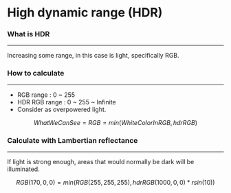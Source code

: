 # High dynamic range (HDR)
### What is HDR
---
Increasing some range, in this case is light, specifically RGB.

### How to calculate
---
- RGB range : 0 ~ 255
- HDR RGB range : 0 ~ 255 ~ Infinite
- Consider as overpowered light.

$$
WhatWeCanSee = RGB = min(WhiteColorInRGB, hdrRGB)
$$

### Calculate with Lambertian reflectance
---
If light is strong enough, areas that would normally be dark will be illuminated. 

$$
RGB(170, 0, 0) = min(RGB(255, 255, 255), hdrRGB (1000, 0, 0)* rsin(10))
$$
